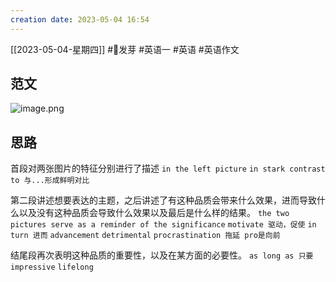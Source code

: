 ```yaml
---
creation date: 2023-05-04 16:54 
---
```

 [[2023-05-04-星期四]]  #🌱发芽 #英语一 #英语 #英语作文
 ## 范文
![image.png](https://jgox-image-1316409677.cos.ap-guangzhou.myqcloud.com/blog/20230504171854.png)
## 思路
首段对两张图片的特征分别进行了描述
`in the left picture`
`in stark contrast to 与...形成鲜明对比` 

第二段讲述想要表达的主题，之后讲述了有这种品质会带来什么效果，进而导致什么以及没有这种品质会导致什么效果以及最后是什么样的结果。
`the two pictures serve as a reminder of the significance`
`motivate 驱动，促使`
`in turn 进而`
`advancement`
`detrimental`
`procrastination 拖延 pro是向前`

结尾段再次表明这种品质的重要性，以及在某方面的必要性。
`as long as 只要`
`impressive`
`lifelong`






